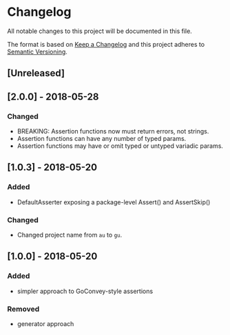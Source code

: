 # Changelog

All notable changes to this project will be documented in this file.

The format is based on [Keep a Changelog](http://keepachangelog.com/en/1.0.0/)
and this project adheres to [Semantic Versioning](http://semver.org/spec/v2.0.0.html).

## [Unreleased]

## [2.0.0] - 2018-05-28
### Changed
- BREAKING: Assertion functions now must return errors, not strings.
- Assertion functions can have any number of typed params.
- Assertion functions may have  or omit typed or untyped variadic params.

## [1.0.3] - 2018-05-20
### Added
- DefaultAsserter exposing a package-level Assert() and AssertSkip()
### Changed
- Changed project name from `au` to `gu`.

## [1.0.0] - 2018-05-20
### Added
- simpler approach to GoConvey-style assertions
### Removed
- generator approach
